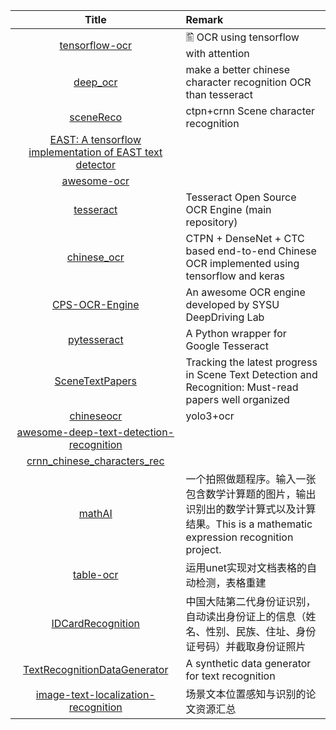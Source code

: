 | Title | Remark |
| :----: | :---- |
|[tensorflow-ocr](https://github.com/pannous/tensorflow-ocr)|🖺 OCR using tensorflow with attention|
|[deep_ocr](https://github.com/JinpengLI/deep_ocr)|make a better chinese character recognition OCR than tesseract|
|[sceneReco](https://github.com/bear63/sceneReco)|ctpn+crnn Scene character recognition|
|[EAST: A tensorflow implementation of EAST text detector](https://github.com/argman/EAST)|
|[awesome-ocr](https://github.com/kba/awesome-ocr)|
|[tesseract](https://github.com/tesseract-ocr/tesseract)|Tesseract Open Source OCR Engine (main repository) |
|[chinese_ocr](https://github.com/YCG09/chinese_ocr)|CTPN + DenseNet + CTC based end-to-end Chinese OCR implemented using tensorflow and keras|
|[CPS-OCR-Engine](https://github.com/AstarLight/CPS-OCR-Engine)|An awesome OCR engine developed by SYSU DeepDriving Lab|
|[pytesseract](https://github.com/madmaze/pytesseract)|A Python wrapper for Google Tesseract|
|[SceneTextPapers](https://github.com/Jyouhou/SceneTextPapers)|Tracking the latest progress in Scene Text Detection and Recognition: Must-read papers well organized|
|[chineseocr](https://github.com/chineseocr/chineseocr)|yolo3+ocr|
|[awesome-deep-text-detection-recognition](https://github.com/hwalsuklee/awesome-deep-text-detection-recognition)|
|[crnn_chinese_characters_rec](https://github.com/Sierkinhane/crnn_chinese_characters_rec)|
|[mathAI](https://github.com/Roujack/mathAI)|一个拍照做题程序。输入一张包含数学计算题的图片，输出识别出的数学计算式以及计算结果。This is a mathematic expression recognition project.|
|[table-ocr](https://github.com/chineseocr/table-ocr)|运用unet实现对文档表格的自动检测，表格重建|
|[IDCardRecognition](https://github.com/zhongfenglee/IDCardRecognition)|中国大陆第二代身份证识别，自动读出身份证上的信息（姓名、性别、民族、住址、身份证号码）并截取身份证照片|
|[TextRecognitionDataGenerator](https://github.com/Belval/TextRecognitionDataGenerator)|A synthetic data generator for text recognition|
|[image-text-localization-recognition](https://github.com/whitelok/image-text-localization-recognition/blob/master/README.zh-cn.md)|场景文本位置感知与识别的论文资源汇总|

















